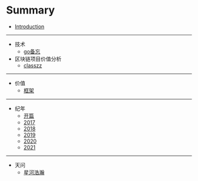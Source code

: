 # Summary

* [Introduction](README.md)

-----
* 技术
    * [go备忘](go-tec/go备忘.md)
* 区块链项目价值分析
    * [classzz](chain/classzz.md)

-----
* 价值
    * [框架](value/框架.md)

-----
* 纪年
    * [开篇](纪年/index.md)
    * [2017](纪年/2017.md)
    * [2018](纪年/2018.md)
    * [2019](纪年/2019.md)
    * [2020](纪年/2020.md)
    * [2021](纪年/2021.md)

-----
* 天问
    * [星河浩瀚](天问/星系.md)

